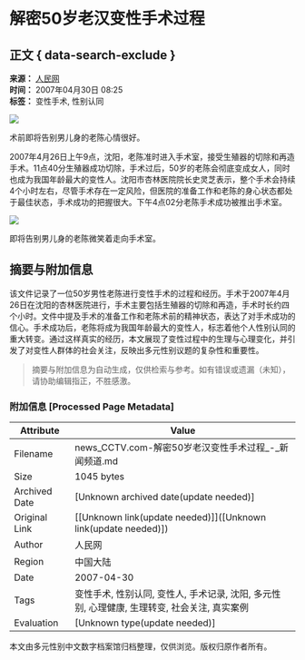 # 解密50岁老汉变性手术过程

## 正文 { data-search-exclude }


**来源：** [人民网](http://www.peopledaily.com.cn/)  
**时间：** 2007年04月30日 08:25  
**标签：** 变性手术, 性别认同

![](http://news.cctv.com/20070430/images/1177892981883_1177892981883_r.jpg)

术前即将告别男儿身的老陈心情很好。

2007年4月26日上午9点，沈阳，老陈准时进入手术室，接受生殖器的切除和再造手术。11点40分生殖器成功切除，手术过后，50岁的老陈会彻底变成女人，同时也成为我国年龄最大的变性人。沈阳市杏林医院院长史灵芝表示，整个手术会持续4个小时左右，尽管手术存在一定风险，但医院的准备工作和老陈的身心状态都处于最佳状态，手术成功的把握很大。下午4点02分老陈手术成功被推出手术室。

![](http://news.cctv.com/20070430/images/1177892997731_1177892997731_r.jpg)

即将告别男儿身的老陈微笑着走向手术室。
<!-- tcd_original_link http://news.cctv.com/society/20070430/100338.shtml -->


## 摘要与附加信息

<!-- tcd_abstract -->
该文件记录了一位50岁男性老陈进行变性手术的过程和经历。手术于2007年4月26日在沈阳的杏林医院进行，手术主要包括生殖器的切除和再造，手术时长约四个小时。文件中提及手术的准备工作和老陈术前的精神状态，表达了对手术成功的信心。手术成功后，老陈将成为我国年龄最大的变性人，标志着他个人性别认同的重大转变。通过这样真实的经历，本文展现了变性过程中的生理与心理变化，并引发了对变性人群体的社会关注，反映出多元性别议题的复杂性和重要性。
<!-- tcd_abstract_end -->

> 摘要与附加信息为自动生成，仅供检索与参考。如有错误或遗漏（未知），请协助编辑指正，不胜感激。

### 附加信息 [Processed Page Metadata]

| Attribute       | Value                                  |
|-----------------|----------------------------------------|
| Filename        | news_CCTV.com-解密50岁老汉变性手术过程_-_新闻频道.md                             |
| Size            | 1045 bytes                           |
| Archived Date   | [Unknown archived date(update needed)]                             |
| Original Link   | [[Unknown link(update needed)]]([Unknown link(update needed)])                       |
| Author          | 人民网                               |
| Region          | 中国大陆                               |
| Date            | 2007-04-30                                 |
| Tags            | 变性手术, 性别认同, 变性人, 手术记录, 沈阳, 多元性别, 心理健康, 生理转变, 社会关注, 真实案例                                 |
| Evaluation            | [Unknown type(update needed)]                                 |
<!-- tcd_table_end -->

本文由多元性别中文数字档案馆归档整理，仅供浏览。版权归原作者所有。
